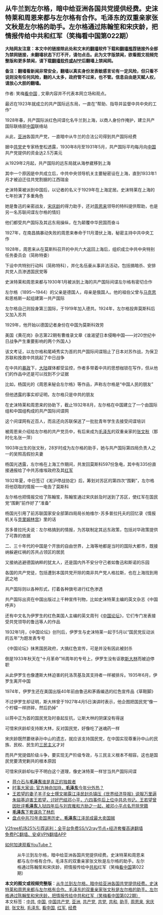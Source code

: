  <h2>从牛兰到左尔格，暗中给亚洲各国共党提供经费。史沫特莱和周恩来都与左尔格有合作。毛泽东的双重亲家张文秋是左尔格的助手。左尔格通过陈翰笙和宋庆龄，把情报传给中共和红军（笑梅看中国第022期）</h2> <p class="notice"><b>大陆网友注意：本文中的链接除此处和文末的<a href="https://github.com/bannedbook/fanqiang" >翻墙</a>软件下载和<a href="https://github.com/killgcd/justmysocks/blob/master/README.md">翻墙推荐</a>链接外全部为禁网链接，未翻墙状态下打不开，请勿点击。此为文字版禁闻，欲看图文视频完整版和更多禁闻，请下载<a href="https://github.com/bannedbook/fanqiang">翻墙软件或APP</a>后翻墙上禁闻网。</p><p>备注：翻墙看新闻非常安全，翻墙以真实身份发表敏感言论有一定风险，但只看不说则没有任何风险，翻的人太多，政府管不过来，也不管。信息自由是天赋人权，请放心大胆的翻墙。</b></p>  <div class="entry"> <p>作者: 笑梅<span class='wp_keywordlink_affiliate'><a href="https://www.secretchina.com/" title="看中国" target="_blank">看中国</a></span> , 文章内容并不代表本网立场和观点。</p> <figure></figure> <p>最迟在1923年就成立的共产国际远东局，一直在“帮助、指导并监督中共中央的工作”</p> <p>1928年春，共产国际派红色间谍化名牛兰到上海，以商人身份作掩护，建立共产国际联络部<span class='wp_keywordlink_affiliate'><a href="https://www.bannedbook.org/" title="中国" target="_blank">中国</a></span>联络站</p> <p>从此，<a href="https://www.bannedbook.org/bnews/tag/%e4%ba%9a%e6%b4%b2/" class="st_tag internal_tag" rel="tag" title="标签 亚洲 下的日志">亚洲</a>各国共产党，一直暗中从牛兰的合法公司得到共产国际经费</p> <p>据中<a href="https://www.bannedbook.org/bnews/tag/%E5%85%B1%E5%85%9A/" class="st_tag internal_tag" rel="tag" title="标签 共党 下的日志">共党</a>史专家杨奎松透露，1930年8月至1931年5月，共产国际平均每月向<a href="https://www.bannedbook.org/bnews/tag/%E4%B8%AD%E5%9B%BD/" class="st_tag internal_tag" rel="tag" title="标签 中国 下的日志">中国</a>共产党提供的资金达2.5万美元</p> <p>从1929年2月起，共产国际的远东局就从海参崴移到上海</p> <p>其中一个原因是中共成立后，中共中央领导机关主要秘密设在上海，直到1933年1月才被迫迁往共党割据的江西瑞金</p> <p>史沫特莱被派到中国后，以记者的名义于1929年在上海定居。史沫特莱在上海的七年扮演了多重角色</p> <p>她是鲁迅的亲密战友，<a href="https://www.bannedbook.org/bnews/tag/%e5%ae%8b%e5%ba%86%e9%be%84/" class="st_tag internal_tag" rel="tag" title="标签 宋庆龄 下的日志">宋庆龄</a>的得力助手，还对<a href="https://www.bannedbook.org/bnews/tag/%e5%91%a8%e6%81%a9%e6%9d%a5/" class="st_tag internal_tag" rel="tag" title="标签 周恩来 下的日志">周恩来</a>领导的特科提供帮助，也是另一名苏联间谍左尔格的情妇</p> <p>他们都受共产国际及其远东局操纵，在为颠覆中华民国而奋斗</p> <p>1927年，在南昌搞暴动失败的周恩来奉命于11月潜伏上海，秘密主持中共中央工作</p> <p>1928年，周恩来从在莫斯科召开的中共六大返回上海后，组织成立中共中央特别任务委员会（简称特委）</p>  <p>下设中共特别行动科（简称特科），并化名伍豪从事非法活动，包括搞暗杀、安排共党人员渗透国民党等</p> <p>史沫特莱和周恩来都与1930年1月被派到上海的共产国际间谍左尔格有密切合作</p> <p>左尔格（1895～1944）的父亲是德国人，母亲是俄国人。他的祖伯父曾与<span class='wp_keywordlink'><a href="https://www.bannedbook.org/forum2/topic105.html" title="《马克思的成魔之路》" target="_blank">马克思</a></span>和恩格斯一起组建第一共产国际</p> <p>左尔格自己则投身第三国际，于1919年加入德共。1924年，左尔格投奔莫斯科后又加入苏共</p> <p>1929年，他开始以德国记者身份在中国为莫斯科效劳</p> <p>美国《黄花岗》杂志第22期有曹维录文章《谁渴望日本侵略中国——对20世纪中日战争产生重要影响的两个外国人》</p> <p>该文考证，以左尔格和尾崎秀实为首的共产国际间谍阻止了日本对苏作战，为保卫苏联和挽救中共挑起了中日战争</p> <p>在中共的<span class='wp_keywordlink'><a href="https://www.bannedbook.org/forum11/topic276.html" title="禁片：评中国共产党的暴政" target="_blank">暴政</a></span>下，<span class='wp_keywordlink_affiliate'><a href="https://www.bannedbook.org/" title="大陆" target="_blank">大陆</a></span>媒体都受监控，作者多带着中共的思想枷锁在写作，但从他们的作品中还是可以找到不少证据</p> <p>比如，杨国光的《周恩来秘会左尔格》等作品，声称左尔格是“中国人民的朋友”</p> <p>但他透露的事实却证明，左尔格只是中共的朋友</p> <p>在史沫特莱和周恩来的协助下，截止1932年8月，左尔格在中国建立了一个由国际组和中国组构成的共产国际间谍网</p> <p>这个间谍网有近百人，而且还向苏联保送了一批批青年学生去接受间谍培训</p>  <p>被周恩来介绍给左尔格的共产党员中，有后来成为<a href="https://www.bannedbook.org/bnews/tag/%e6%af%9b%e6%b3%bd%e4%b8%9c/" class="st_tag internal_tag" rel="tag" title="标签 毛泽东 下的日志">毛泽东</a>的双重亲家的<a href="https://www.bannedbook.org/bnews/tag/%e5%bc%a0%e6%96%87%e7%a7%8b/" class="st_tag internal_tag" rel="tag" title="标签 张文秋 下的日志">张文秋</a>（那时化名张一萍）</p> <p>1903年出生的张文秋，28岁时成为左尔格的助手，她与共产国际第四局负责人之一的吴照高假扮夫妻 </p> <p>杨国光透露，左尔格在上海工作期间，共发回莫斯科597份急电，其中有335份直接通报给了中共苏维埃政府及其<a href="https://www.bannedbook.org/bnews/tag/%e7%ba%a2%e5%86%9b/" class="st_tag internal_tag" rel="tag" title="标签 红军 下的日志">红军</a></p> <p>1932年夏，中日签订《淞沪停战协定》后，筹划对苏区的第四次“围剿”，左尔格将他窃取的情报一一电告了莫斯科</p> <p>左尔格也把情报交给了陈翰笙，陈翰笙通过宋庆龄及时送到了苏区，使红军在国民党“围剿”前作好了“准备”</p> <p>杨国光引用了前苏联国家安全部第四局局长帕维尔･苏多普拉托夫的回忆录《情报机关与<span class='wp_keywordlink'><a href="https://www.bannedbook.org/forum2/topic1172.html" title="克里姆林宫秘史——斯大林情妇的回忆" target="_blank">克里姆林宫</a></span>》里的话</p> <p>苏多普拉托夫说：左尔格搞到的情报，为苏联制定其远东政策，包括对华政策提供了可靠的依据 </p> <p>二、三十年代的中国是个开放的自由世界，上海等地都是当时的国际大都市，既接纳躲避红祸的苏共占领区的居民</p> <p>又接纳逃避德国纳粹的犹太人，还是国内外不安分守己者如鲁迅和斯诺的乐园</p> <p>各国的共产党徒，包括遭到本国共党开除的南非共产党人格拉斯，也在上海找到用武之地</p> <p>共产国际则以各种形式，打着各种旗号进行红色渗透</p> <p>共产国际出资在中国出版过上千种宣传刊物，比如史沫特莱主编的英文杂志《中国呼声》</p>  <p>还有中文名为伊罗生的红色美国人主编的英文周刊《<span class='wp_keywordlink'><a href="https://www.bannedbook.org/forum21/" title="自由中国论坛" target="_blank">中国论坛</a></span>》，它们专门发表接受共党领导的鲁迅等人的作品</p> <p>1932年1月，《中国论坛》创刊后，伊罗生与史沫特莱一起于5月以“国民党反动派的五年”为题发表专号</p> <p>《中国论坛》抹黑国民政府，大搞红色宣传，可是并没有因此被封杀</p> <p>倒是1933年秋天在“十月革命”16周年的专号上，伊罗生没有讴歌<span class='wp_keywordlink'><a href="https://www.bannedbook.org/forum2/topic1256.html" title="斯大林（上、中、下册）" target="_blank">斯大林</a></span>而被迫停职</p> <p>从此伊罗生也像遭斯大林迫害的托洛茨基及其支持者一样被排斥。1935年6月，伊罗生离开中国</p> <p>1974年，伊罗生还在美国出版40年前由鲁迅和茅盾编选的红色宣传品《草鞋脚》</p> <p>不过伊罗生却证明，斯大林曾于1927年4月5日演讲时表示，他企图把国民党“像一个柠檬一样挤碎，然后扔掉”</p> <p>以蒋中正为首的国民党及时奋起反抗，让斯大林的阴谋没有得逞</p> <p>可惜宋庆龄却支持斯大林，反对国民党，好像吃了迷魂药一样</p> <p>宋庆龄既然要继承孙中山的遗志，就应该支持国民党，在中国实现尊重孙中山的民族、民权、民生的<span class='wp_keywordlink'><a href="https://www.bannedbook.org/forum2/topic3456.html" title="孙中山《三民主义》" target="_blank">三民主义</a></span>才对</p> <p>而共产党提倡阶级斗争，要实现无产阶级专政，与三民主义根本不相容。这也是国民党要清党剿共的根本原因 </p> <p>可惜宋庆龄却似乎不明白这个道理，像史沫特莱一样甘当共产国际间谍</p>  <ul class='op-related-articles' title='相关阅读'> <li><a href='https://www.bannedbook.org/bnews/lifebaike/20201231/1458347.html' target='_blank'>蒋介石与<b>毛泽东</b>谁是真正的独裁者</a></li> <li><a href='https://www.bannedbook.org/bnews/headline/20201231/1458129.html' target='_blank'>时事大家谈: 官方神舟加持，<b>毛泽东</b>今年分外热？</a></li> <li><a href='https://www.bannedbook.org/bnews/comments/20201230/1457994.html' target='_blank'>王若望的妻子羊子女士撰文揭露江泽民封杀镇压《世界经济导报》说服万里逼朱镕基迫害王若望，讨好巴结邓小平，六四事件后上位中共总书记。王若望曾因批评<b>毛泽东</b>入狱四年后与刘宾雁和方励之一起，被邓小平点名开除党籍</a></li> <li><a href='https://www.bannedbook.org/bnews/bblog/20201230/1457799.html' target='_blank'><b>毛泽东</b>下套谋杀了林彪</a></li> <li><a href='https://www.bannedbook.org/bnews/comments/20201230/1457635.html' target='_blank'>盘点中共70年卖国黑历史，<b>毛泽东</b>江泽民成最大卖国贼</a></li> </ul> <p class="texttj"> <a href="https://github.com/bannedbook/fanqiang/wiki/V2ray%E6%9C%BA%E5%9C%BA" target="_blank">V2free机场25%引荐返利：全平台免费SS/V2ray节点+经济套餐高速翻墙</a><br/> <a href="https://github.com/bannedbook/fanqiang/wiki/%E7%A6%81%E9%97%BB%E7%BD%91%E5%AE%89%E5%8D%93%E7%BF%BB%E5%A2%99%E6%96%B0%E9%97%BBAPP" target="_blank">免费PC翻墙、安卓VPN翻墙APP</a></p><p><a href='https://www.bannedbook.org/bnews/topimagenews/20180409/925596.html' target='_blank'>如何加速观看YouTube？ </a></p> <figure class='op-interactive'><figcaption>从牛兰到左尔格，暗中给亚洲各国共党提供经费。史沫特莱和周恩来都与左尔格有合作。毛泽东的双重亲家张文秋是左尔格的助手。左尔格通过陈翰笙和宋庆龄，把情报传给中<a href="https://www.bannedbook.org/bnews/tag/%E5%85%B1%E5%92%8C/" class="st_tag internal_tag" rel="tag" title="标签 共和 下的日志">共和</a>红军（笑梅<a href="https://www.bannedbook.org/bnews/tag/%e7%9c%8b%e4%b8%ad%e5%9b%bd/" class="st_tag internal_tag" rel="tag" title="标签 看中国 下的日志">看中国</a>第022期）</figcaption></figure> </p><a name='sharetosocial'></a>       <div><b>本文的图文或视频完整版</b>：<a href='https://www.bannedbook.org/bnews/comments/20201231/1458393.html'>从牛兰到左尔格，暗中给亚洲各国共党提供经费。史沫特莱和周恩来都与左尔格有合作。毛泽东的双重亲家张文秋是左尔格的助手。左尔格通过陈翰笙和宋庆龄，把情报传给中共和红军（笑梅看中国第022期）</a></div>  </div><!--END ENTRY--> <div class="postfooter"> <div>本文标签：<a href="https://www.bannedbook.org/bnews/tag/%e4%b8%ad%e5%85%b1/" rel="tag">中共</a>, <a href="https://www.bannedbook.org/bnews/tag/%E4%B8%AD%E5%9B%BD/" rel="tag">中国</a>, <a href="https://www.bannedbook.org/bnews/tag/%e4%b8%ad%e5%9b%bd%e5%85%b1%e4%ba%a7%e5%85%9a/" rel="tag">中国共产党</a>, <a href="https://www.bannedbook.org/bnews/tag/%e4%ba%9a%e6%b4%b2/" rel="tag">亚洲</a>, <a href="https://www.bannedbook.org/bnews/tag/%e5%85%b1%e4%ba%a7%e5%85%9a/" rel="tag">共产党</a>, <a href="https://www.bannedbook.org/bnews/tag/%E5%85%B1%E5%85%9A/" rel="tag">共党</a>, <a href="https://www.bannedbook.org/bnews/tag/%E5%85%B1%E5%92%8C/" rel="tag">共和</a>, <a href="https://www.bannedbook.org/bnews/tag/%E5%8A%A9%E6%89%8B/" rel="tag">助手</a>, <a href="https://www.bannedbook.org/bnews/tag/%e5%91%a8%e6%81%a9%e6%9d%a5/" rel="tag">周恩来</a>, <a href="https://www.bannedbook.org/bnews/tag/%e5%ae%8b%e5%ba%86%e9%be%84/" rel="tag">宋庆龄</a>, <a href="https://www.bannedbook.org/bnews/tag/%e5%bc%a0%e6%96%87%e7%a7%8b/" rel="tag">张文秋</a>, <a href="https://www.bannedbook.org/bnews/tag/%e6%af%9b%e6%b3%bd%e4%b8%9c/" rel="tag">毛泽东</a>, <a href="https://www.bannedbook.org/bnews/tag/%e7%9c%8b%e4%b8%ad%e5%9b%bd/" rel="tag">看中国</a>, <a href="https://www.bannedbook.org/bnews/tag/%e7%ba%a2%e5%86%9b/" rel="tag">红军</a>, <a href="https://www.bannedbook.org/bnews/tag/%E7%BB%8F%E8%B4%B9/" rel="tag">经费</a></div>  </div><!--END POSTFOOTER--> 